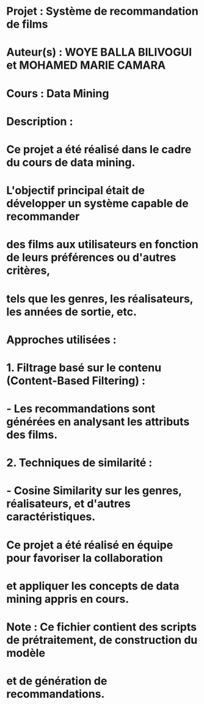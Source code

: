 # Projet : Système de recommandation de films
# Auteur(s) : WOYE BALLA BILIVOGUI et MOHAMED MARIE CAMARA
# Cours : Data Mining
# Description :
# Ce projet a été réalisé dans le cadre du cours de data mining.
# L'objectif principal était de développer un système capable de recommander
# des films aux utilisateurs en fonction de leurs préférences ou d'autres critères,
# tels que les genres, les réalisateurs, les années de sortie, etc.
#
# Approches utilisées :
# 1. Filtrage basé sur le contenu (Content-Based Filtering) :
#    - Les recommandations sont générées en analysant les attributs des films.
# 2. Techniques de similarité :
#    - Cosine Similarity sur les genres, réalisateurs, et d'autres caractéristiques.
#
# Ce projet a été réalisé en équipe pour favoriser la collaboration
# et appliquer les concepts de data mining appris en cours.
#
# Note : Ce fichier contient des scripts de prétraitement, de construction du modèle
# et de génération de recommandations.
